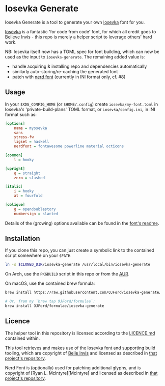 # Iosevka Generate

Iosevka Generate is a tool to generate your own [Iosevka][Iosevka] font for you.

[Iosevka][Iosevka] is a fantastic 'for code from code' font, for which all credit goes to [Belleve Invis][Invis] - this repo is merely a helper script to leverage others' hard work.

NB: Iosevka itself now has a TOML spec for font building, which can now be used as the input to `iosevka-generate`. The remaining added value is:
  - handle acquiring & installing repo and dependencies automatically
  - similarly auto-storing/re-caching the generated font
  - patch with [nerd font][NerdFont] (currently in INI format only, cf. #8)

## Usage

In your `$XDG_CONFIG_HOME` (or `$HOME/.config`) create `iosevka/my-font.toml` in Iosevka's 'private-build-plans' TOML format, or `iosevka/config.ini`, in INI format such as:
```ini
[options]
    name = myosevka
    sans
    stress-fw
    ligset = haskell
    nerdfont = fontawesome powerline material octicons

[common]
    l = hooky

[upright]
    q = straight
    zero = slashed

[italic]
    i = hooky
    at = fourfold

[oblique]
    g = opendoublestory
    numbersign = slanted
```

Details of the (growing) options available can be found in the [font's readme][Iosevka].

## Installation

If you clone this repo, you can just create a symbolic link to the contained script somewhere on your `$PATH`:
```sh
ln -s $CLONED_DIR/iosevka-generate /usr/local/bin/iosevka-generate
```

On Arch, use the `PKGBUILD` script in this repo or from the [AUR][aur/iosevka-generate].

On macOS, use the contained brew formula:
```sh
brew install https://raw.githubusercontent.com/OJFord/iosevka-generate/blob/master/iosevka-generate.rb

# Or, from my `brew tap OJFord/formulae`:
brew install OJFord/formulae/iosevka-generate
```

## Licence

The helper tool in this repository is licensed according to the [LICENCE.md](/LICENCE.md) contained within.

This tool retrieves and makes use of the Iosevka font and supporting build tooling, which are copyright of [Belle Invis][Invis] and licensed as described in [that project's repository][Iosevka].

Nerd Font is (optionally) used for patching additional glyphs, and is copyright of [Ryan L. McIntyre][McIntyre] and licensed as described in [that project's repository][NerdFont].


[aur/iosevka-generate]: https://aur.archlinux.org/packages/iosevka-generate
[Invis]: https://github.com/be5invis
[Iosevka]: https://github.com/be5invis/iosevka
[NerdFont]: https://github.com/ryanoasis/nerd-fonts
